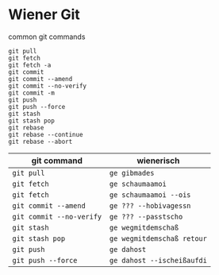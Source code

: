 # Wiener Git

common git commands

```
git pull
git fetch
git fetch -a
git commit
git commit --amend
git commit --no-verify
git commit -m
git push
git push --force
git stash
git stash pop
git rebase
git rebase --continue
git rebase --abort
```

| git command              | wienerisch                 |
| ------------------------ | -------------------------- |
| `git pull`               | `ge gibmades`              |
| `git fetch`              | `ge schaumaamoi`           |
| `git fetch`              | `ge schaumaamoi --ois`     |
| `git commit --amend`     | `ge ??? --hobivagessn`     |
| `git commit --no-verify` | `ge ??? --passtscho`       |
| `git stash`              | `ge wegmitdemschaß`        |
| `git stash pop`          | `ge wegmitdemschaß retour` |
| `git push`               | `ge dahost`                |
| `git push --force`       | `ge dahost --ischeißaufdi` |
